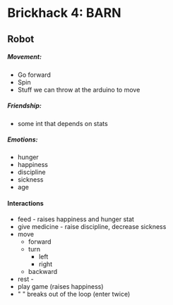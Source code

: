 # Brickhack 4: BARN

## Robot

##### Movement: ####
* Go forward
* Spin
* Stuff we can throw at the arduino to move

##### Friendship: ####
* some int that depends on stats

##### Emotions: ####
* hunger
* happiness
* discipline
* sickness
* age

#### Interactions ####
* feed - raises happiness and hunger stat
* give medicine - raise discipline, decrease sickness
* move
  * forward
  * turn
    * left
    * right
  * backward
* rest  -
* play game (raises happiness)
* " " breaks out of the loop (enter twice)
